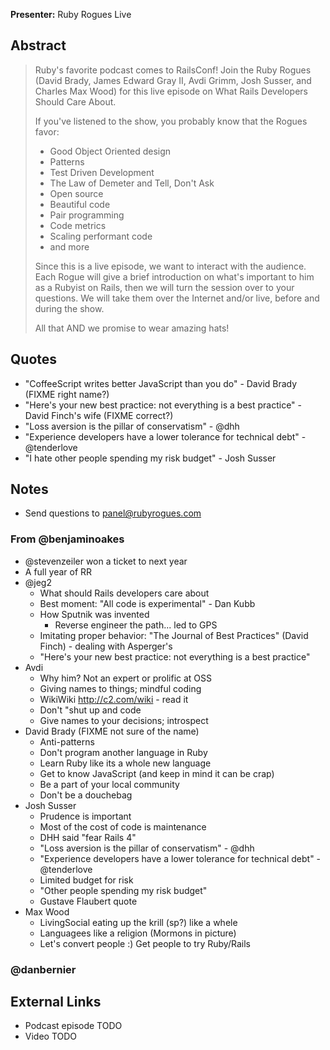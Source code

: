 **Presenter:** Ruby Rogues Live

## Abstract

> Ruby's favorite podcast comes to RailsConf! Join the Ruby Rogues (David Brady, James Edward Gray II, Avdi Grimm, Josh Susser, and Charles Max Wood) for this live episode on What Rails Developers Should Care About.
>
> If you've listened to the show, you probably know that the Rogues favor:
>
> * Good Object Oriented design
> * Patterns
> * Test Driven Development
> * The Law of Demeter and Tell, Don't Ask
> * Open source
> * Beautiful code
> * Pair programming
> * Code metrics
> * Scaling performant code
> * and more
>
> Since this is a live episode, we want to interact with the audience. Each Rogue will give a brief introduction on what's important to him as a Rubyist on Rails, then we will turn the session over to your questions. We will take them over the Internet and/or live, before and during the show.
>
> All that AND we promise to wear amazing hats!

## Quotes

* "CoffeeScript writes better JavaScript than you do" - David Brady (FIXME right name?)
* "Here's your new best practice: not everything is a best practice" - David Finch's wife (FIXME correct?)
* "Loss aversion is the pillar of conservatism" - @dhh
* "Experience developers have a lower tolerance for technical debt" - @tenderlove
* "I hate other people spending my risk budget" - Josh Susser

## Notes

* Send questions to panel@rubyrogues.com

### From @benjaminoakes

* @stevenzeiler won a ticket to next year
* A full year of RR
* @jeg2
    * What should Rails developers care about
    * Best moment: "All code is experimental" - Dan Kubb
    * How Sputnik was invented
        * Reverse engineer the path... led to GPS
    * Imitating proper behavior: "The Journal of Best Practices" (David Finch) - dealing with Asperger's
    * "Here's your new best practice: not everything is a best practice"
* Avdi
    * Why him?  Not an expert or prolific at OSS
    * Giving names to things; mindful coding
    * WikiWiki http://c2.com/wiki - read it
    * Don't "shut up and code
    * Give names to your decisions; introspect
* David Brady (FIXME not sure of the name)
    * Anti-patterns
    * Don't program another language in Ruby
    * Learn Ruby like its a whole new language
    * Get to know JavaScript (and keep in mind it can be crap)
    * Be a part of your local community
    * Don't be a douchebag
* Josh Susser
    * Prudence is important
    * Most of the cost of code is maintenance
    * DHH said "fear Rails 4"
    * "Loss aversion is the pillar of conservatism" - @dhh
    * "Experience developers have a lower tolerance for technical debt" - @tenderlove
    * Limited budget for risk
    * "Other people spending my risk budget"
    * Gustave Flaubert quote
* Max Wood
    * LivingSocial eating up the krill (sp?) like a whele
    * Languagees like a religion (Mormons in picture)
    * Let's convert people :)  Get people to try Ruby/Rails

### @danbernier

## External Links

* Podcast episode TODO
* Video TODO
